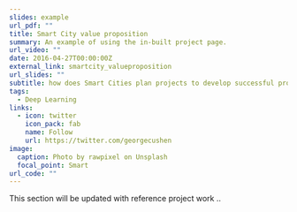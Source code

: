 ```yaml
---
slides: example
url_pdf: ""
title: Smart City value proposition
summary: An example of using the in-built project page.
url_video: ""
date: 2016-04-27T00:00:00Z
external_link: smartcity_valueproposition
url_slides: ""
subtitle: how does Smart Cities plan projects to develop successful project outcome?
tags:
  - Deep Learning
links:
  - icon: twitter
    icon_pack: fab
    name: Follow
    url: https://twitter.com/georgecushen
image:
  caption: Photo by rawpixel on Unsplash
  focal_point: Smart
url_code: ""
---
```

This section will be updated with reference project work ..